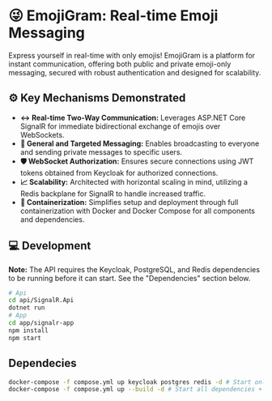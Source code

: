 # 😜 EmojiGram: Real-time Emoji Messaging

Express yourself in real-time with only emojis! EmojiGram is a platform for instant communication, offering both public and private emoji-only messaging, secured with robust authentication and designed for scalability.

## ⚙️ Key Mechanisms Demonstrated

* **↔️ Real-time Two-Way Communication:** Leverages ASP.NET Core SignalR for immediate bidirectional exchange of emojis over WebSockets.
* **📢 General and Targeted Messaging:** Enables broadcasting to everyone and sending private messages to specific users.
* **🛡️ WebSocket Authorization:** Ensures secure connections using JWT tokens obtained from Keycloak for authorized connections.
* **📈 Scalability:** Architected with horizontal scaling in mind, utilizing a Redis backplane for SignalR to handle increased traffic.
* **🐳 Containerization:** Simplifies setup and deployment through full containerization with Docker and Docker Compose for all components and dependencies.

## 💻 Development

**Note:** The API requires the Keycloak, PostgreSQL, and Redis dependencies to be running before it can start. See the "Dependencies" section below.

```sh
# Api
cd api/SignalR.Api
dotnet run
# App
cd app/signalr-app
npm install
npm start
```

## Dependecies

```sh
docker-compose -f compose.yml up keycloak postgres redis -d # Start only dependencies
docker-compose -f compose.yml up --build -d # Start all dependencies + app + api
```
